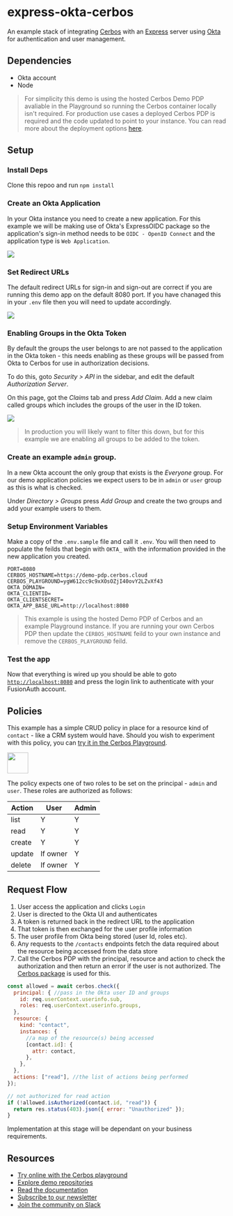 # express-okta-cerbos

An example stack of integrating [Cerbos](https://cerbos.dev) with an [Express](https://expressjs.com/) server using [Okta](https://okta.com) for authentication and user management.

## Dependencies

- Okta account
- Node

> For simplicity this demo is using the hosted Cerbos Demo PDP avaliable in the Playground so running the Cerbos container locally isn't required. For production use cases a deployed Cerbos PDP is required and the code updated to point to your instance. You can read more about the deployment options [here](https://docs.cerbos.dev/cerbos/latest/deployment/index.html).


## Setup

### Install Deps

Clone this repoo and run `npm install`

### Create an Okta Application

In your Okta instance you need to create a new application. For this example we will be making use of Okta's ExpressOIDC package so the application's sign-in method needs to be `OIDC - OpenID Connect` and the application type is `Web Application`.

<img src="docs/okta-create-app.png" />

### Set Redirect URLs

The default redirect URLs for sign-in and sign-out are correct if you are running this demo app on the default 8080 port. If you have chanaged this in your `.env` file then you will need to update accordingly.

<img src="docs/okta-app-settings.png" />

### Enabling Groups in the Okta Token

By default the groups the user belongs to are not passed to the application in the Okta token - this needs enabling as these groups will be passed from Okta to Cerbos for use in authorization decisions.

To do this, goto _Security > API_ in the sidebar, and edit the default _Authorization Server_.

On this page, got the _Claims_ tab and press _Add Claim_. Add a new claim called groups which includes the groups of the user in the ID token.

<img src="docs/okta-groups-claim.png">

> In production you will likely want to filter this down, but for this example we are enabling all groups to be added to the token.

### Create an example `admin` group.

In a new Okta account the only group that exists is the _Everyone_ group. For our demo application policies we expect users to be in `admin` or `user` group as this is what is checked.

Under _Directory > Groups_ press _Add Group_ and create the two groups and add your example users to them.


### Setup Environment Variables

Make a copy of the `.env.sample` file and call it `.env`. You will then need to populate the feilds that begin with `OKTA_` with the information provided in the new application you created.

```
PORT=8080
CERBOS_HOSTNAME=https://demo-pdp.cerbos.cloud
CERBOS_PLAYGROUND=ygW612cc9c9xXOsOZjI40ovY2LZvXf43
OKTA_DOMAIN=
OKTA_CLIENTID=
OKTA_CLIENTSECRET=
OKTA_APP_BASE_URL=http://localhost:8080
```

>This example is using the hosted Demo PDP of Cerbos and an example Playground instance. If you are running your own Cerbos PDP then update the `CERBOS_HOSTNAME` feild to your own instance and remove the `CERBOS_PLAYGROUND` feild.

### Test the app

Now that everything is wired up you should be able to goto [`http://localhost:8080`](http://localhost:8080) and press the login link to authenticate with your FusionAuth account.

## Policies

This example has a simple CRUD policy in place for a resource kind of `contact` - like a CRM system would have. Should you wish to experiment with this policy, you can <a href="https://play.cerbos.dev/p/sZC611cf06deexP0q8CTcVufTVau1SA3" target="_blank">try it in the Cerbos Playground</a>.

<a href="https://play.cerbos.dev/p/sZC611cf06deexP0q8CTcVufTVau1SA3" target="_blank"><img src="docs/launch.jpg" height="48" /></a>

The policy expects one of two roles to be set on the principal - `admin` and `user`. These roles are authorized as follows:

| Action | User     | Admin |
| ------ | -------- | ----- |
| list   | Y        | Y     |
| read   | Y        | Y     |
| create | Y        | Y     |
| update | If owner | Y     |
| delete | If owner | Y     |


## Request Flow

1. User access the application and clicks `Login`
2. User is directed to the Okta UI and authenticates
3. A token is returned back in the redirect URL to the application
4. That token is then exchanged for the user profile information
5. The user profile from Okta being stored (user Id, roles etc).
6. Any requests to the `/contacts` endpoints fetch the data required about the resource being accessed from the data store
7. Call the Cerbos PDP with the principal, resource and action to check the authorization and then return an error if the user is not authorized. The [Cerbos package](https://www.npmjs.com/package/cerbos) is used for this.

```js
const allowed = await cerbos.check({
  principal: { //pass in the Okta user ID and groups
    id: req.userContext.userinfo.sub,
    roles: req.userContext.userinfo.groups,
  },
  resource: {
    kind: "contact",
    instances: {
      //a map of the resource(s) being accessed
      [contact.id]: {
        attr: contact,
      },
    },
  },
  actions: ["read"], //the list of actions being performed
});

// not authorized for read action
if (!allowed.isAuthorized(contact.id, "read")) {
  return res.status(403).json({ error: "Unauthorized" });
}
```
Implementation at this stage will be dependant on your business requirements.

## Resources
* [Try online with the Cerbos playground](https://play.cerbos.dev)
* [Explore demo repositories](https://github.com/cerbos)
* [Read the documentation](https://docs.cerbos.dev)
* [Subscribe to our newsletter](https://cerbos.dev/subscribe)
* [Join the community on Slack](http://go.cerbos.io/slack)
